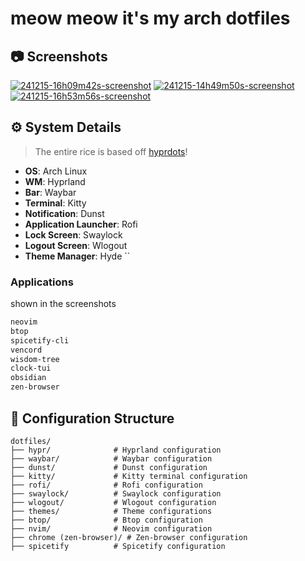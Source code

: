 # meow meow it's my arch dotfiles

## 📷 Screenshots

<a href="https://ibb.co/nD7cFm3"><img src="https://i.ibb.co/p3fzSwW/241215-16h09m42s-screenshot.png" alt="241215-16h09m42s-screenshot" border="0"></a>
<a href="https://ibb.co/YXnBMkX"><img src="https://i.ibb.co/1MyG5qM/241215-14h49m50s-screenshot.png" alt="241215-14h49m50s-screenshot" border="0"></a>
<a href="https://ibb.co/6B9k6t1"><img src="https://i.ibb.co/16ykHXd/241215-16h53m56s-screenshot.png" alt="241215-16h53m56s-screenshot" border="0"></a>

## ⚙️ System Details

> The entire rice is based off [hyprdots](https://github.com/prasanthrangan/hyprdots)!

- **OS**: Arch Linux
- **WM**: Hyprland
- **Bar**: Waybar
- **Terminal**: Kitty
- **Notification**: Dunst
- **Application Launcher**: Rofi
- **Lock Screen**: Swaylock
- **Logout Screen**: Wlogout
- **Theme Manager**: Hyde
  ``

### Applications

shown in the screenshots

```bash
neovim
btop
spicetify-cli
vencord
wisdom-tree
clock-tui
obsidian
zen-browser
```

## 📁 Configuration Structure

```
dotfiles/
├── hypr/              # Hyprland configuration
├── waybar/            # Waybar configuration
├── dunst/             # Dunst configuration
├── kitty/             # Kitty terminal configuration
├── rofi/              # Rofi configuration
├── swaylock/          # Swaylock configuration
├── wlogout/           # Wlogout configuration
├── themes/            # Theme configurations
├── btop/              # Btop configuration
├── nvim/              # Neovim configuration
├── chrome (zen-browser)/ # Zen-browser configuration
├── spicetify          # Spicetify configuration
```
